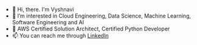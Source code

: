 - 👋 Hi, there. I'm Vyshnavi 
- 👀 I’m interested in Cloud Engineering, Data Science, Machine Learning, Software Engineering and AI
- 🌱 AWS Certified Solution Architect, Certified Python Developer
- 📫 You can reach me through [LinkedIn](https:/www.linkedin.com/in/vyshnavi--p/)


